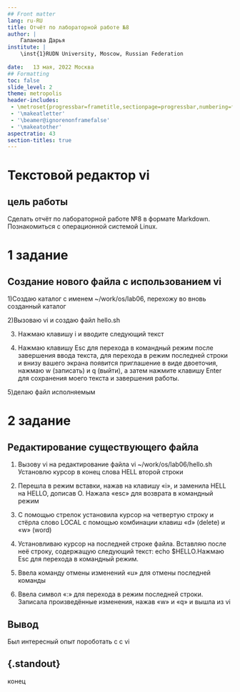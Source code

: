 ```yaml
---
## Front matter
lang: ru-RU
title: Отчёт по лабораторной работе №8
author: |
	Галанова Дарья 
institute: |
	\inst{1}RUDN University, Moscow, Russian Federation
	
date:   13 мая, 2022 Москва 
## Formatting
toc: false
slide_level: 2
theme: metropolis
header-includes: 
 - \metroset{progressbar=frametitle,sectionpage=progressbar,numbering=fraction}
 - '\makeatletter'
 - '\beamer@ignorenonframefalse'
 - '\makeatother'
aspectratio: 43
section-titles: true
---
```


# Текстовой редактор vi

## цель работы 
Сделать отчёт по лабораторной работе №8 в формате Markdown.
Познакомиться с операционной системой Linux.

# 1 задание 

## Создание нового файла с использованием vi

1)Создаю  каталог с именем ~/work/os/lab06, перехожу во вновь созданный каталог

2)Вызоваю  vi и создаю файл hello.sh 

3) Нажмаю клавишу i и вводите следующий текст 

4) Нажмаю клавишу Esc для перехода в командный режим после завершения ввода
текста, для перехода в режим последней строки и внизу вашего экрана появится
приглашение в виде двоеточия, нажмаю  w (записать) и q (выйти), а затем нажмите клавишу Enter для сохранения
моего текста и завершения работы. 

5)делаю  файл исполняемым 




# 2 задание 

##  Редактирование существующего файла

1) Вызову vi на редактирование файла
 vi ~/work/os/lab06/hello.sh
 Установлю курсор в конец слова HELL второй строки

2) Перешла в режим вставки, нажав на клавишу «i», и заменила HELL на HELLO, дописав O. Нажала «esc» для возврата в командный режим 
3) С помощью стрелок установила курсор на четвертую строку и стёрла слово LOCAL с помощью комбинации клавиш «d» (delete) и «w» (word) 

4) Установливаю  курсор на последней строке файла. Вставляю после неё строку, содержащую
следующий текст: echo $HELLO.Нажмаю  Esc для перехода в командный режим. 

5) Ввела команду отмены изменений «u» для отмены последней команды 

6) Ввела символ «:» для перехода в режим последней строки. Записала произведённые изменения, нажав «w» и «q» и вышла из vi

## Вывод

Был интересный опыт пороботать с с vi

## {.standout}

конец 
